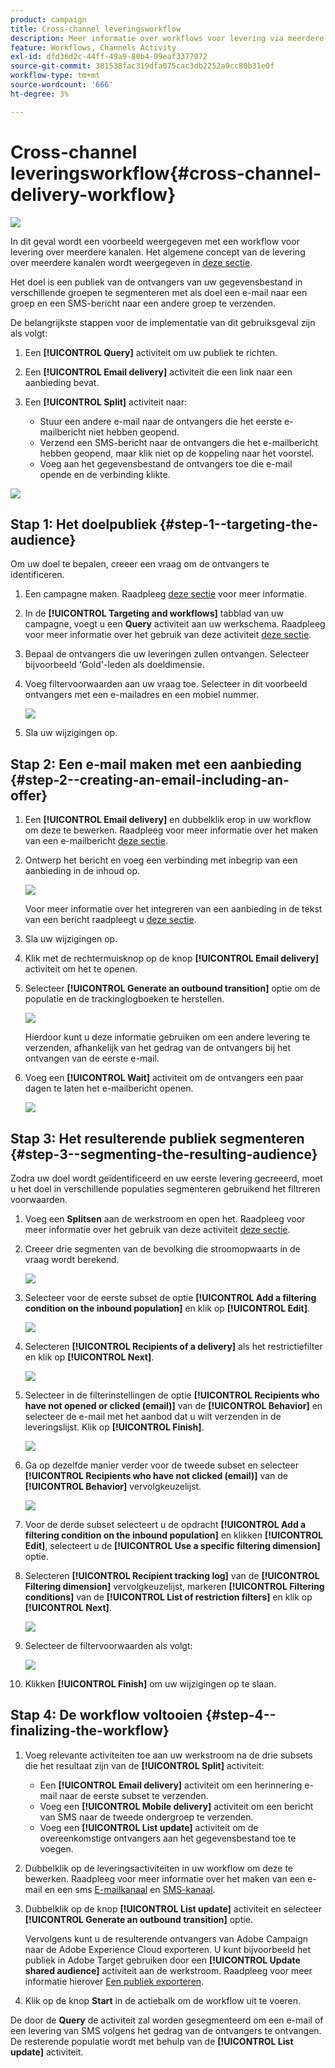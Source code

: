 ```yaml
---
product: campaign
title: Cross-channel leveringsworkflow
description: Meer informatie over workflows voor levering via meerdere kanalen
feature: Workflows, Channels Activity
exl-id: dfd36d2c-44ff-49a9-80b4-09eaf3377072
source-git-commit: 381538fac319dfa075cac3db2252a9cc80b31e0f
workflow-type: tm+mt
source-wordcount: '666'
ht-degree: 3%

---
```


# Cross-channel leveringsworkflow{#cross-channel-delivery-workflow}

![](../../assets/v7-only.svg)

In dit geval wordt een voorbeeld weergegeven met een workflow voor levering over meerdere kanalen. Het algemene concept van de levering over meerdere kanalen wordt weergegeven in [deze sectie](cross-channel-deliveries.md).

Het doel is een publiek van de ontvangers van uw gegevensbestand in verschillende groepen te segmenteren met als doel een e-mail naar een groep en een SMS-bericht naar een andere groep te verzenden.

De belangrijkste stappen voor de implementatie van dit gebruiksgeval zijn als volgt:

1. Een **[!UICONTROL Query]** activiteit om uw publiek te richten.
1. Een **[!UICONTROL Email delivery]** activiteit die een link naar een aanbieding bevat.
1. Een **[!UICONTROL Split]** activiteit naar:

   * Stuur een andere e-mail naar de ontvangers die het eerste e-mailbericht niet hebben geopend.
   * Verzend een SMS-bericht naar de ontvangers die het e-mailbericht hebben geopend, maar klik niet op de koppeling naar het voorstel.
   * Voeg aan het gegevensbestand de ontvangers toe die e-mail opende en de verbinding klikte.

![](assets/wkf_cross-channel_7.png)

## Stap 1: Het doelpubliek {#step-1--targeting-the-audience}

Om uw doel te bepalen, creeer een vraag om de ontvangers te identificeren.

1. Een campagne maken. Raadpleeg [deze sectie](../../campaign/using/setting-up-marketing-campaigns.md#creating-a-campaign) voor meer informatie.
1. In de **[!UICONTROL Targeting and workflows]** tabblad van uw campagne, voegt u een **Query** activiteit aan uw werkschema. Raadpleeg voor meer informatie over het gebruik van deze activiteit [deze sectie](query.md).
1. Bepaal de ontvangers die uw leveringen zullen ontvangen. Selecteer bijvoorbeeld &#39;Gold&#39;-leden als doeldimensie.
1. Voeg filtervoorwaarden aan uw vraag toe. Selecteer in dit voorbeeld ontvangers met een e-mailadres en een mobiel nummer.

   ![](assets/wkf_cross-channel_3.png)

1. Sla uw wijzigingen op.

## Stap 2: Een e-mail maken met een aanbieding {#step-2--creating-an-email-including-an-offer}

1. Een **[!UICONTROL Email delivery]** en dubbelklik erop in uw workflow om deze te bewerken. Raadpleeg voor meer informatie over het maken van een e-mailbericht [deze sectie](../../delivery/using/about-email-channel.md).
1. Ontwerp het bericht en voeg een verbinding met inbegrip van een aanbieding in de inhoud op.

   ![](assets/wkf_cross-channel_1.png)

   Voor meer informatie over het integreren van een aanbieding in de tekst van een bericht raadpleegt u [deze sectie](../../interaction/using/integrating-an-offer-via-the-wizard.md#delivering-with-a-call-to-the-offer-engine).

1. Sla uw wijzigingen op.
1. Klik met de rechtermuisknop op de knop **[!UICONTROL Email delivery]** activiteit om het te openen.
1. Selecteer **[!UICONTROL Generate an outbound transition]** optie om de populatie en de trackinglogboeken te herstellen.

   ![](assets/wkf_cross-channel_2.png)

   Hierdoor kunt u deze informatie gebruiken om een andere levering te verzenden, afhankelijk van het gedrag van de ontvangers bij het ontvangen van de eerste e-mail.

1. Voeg een **[!UICONTROL Wait]** activiteit om de ontvangers een paar dagen te laten het e-mailbericht openen.

   ![](assets/wkf_cross-channel_4.png)

## Stap 3: Het resulterende publiek segmenteren {#step-3--segmenting-the-resulting-audience}

Zodra uw doel wordt geïdentificeerd en uw eerste levering gecreeerd, moet u het doel in verschillende populaties segmenteren gebruikend het filtreren voorwaarden.

1. Voeg een **Splitsen** aan de werkstroom en open het. Raadpleeg voor meer informatie over het gebruik van deze activiteit [deze sectie](split.md).
1. Creeer drie segmenten van de bevolking die stroomopwaarts in de vraag wordt berekend.

   ![](assets/wkf_cross-channel_6.png)

1. Selecteer voor de eerste subset de optie **[!UICONTROL Add a filtering condition on the inbound population]** en klik op **[!UICONTROL Edit]**.

   ![](assets/wkf_cross-channel_8.png)

1. Selecteren **[!UICONTROL Recipients of a delivery]** als het restrictiefilter en klik op **[!UICONTROL Next]**.

   ![](assets/wkf_cross-channel_9.png)

1. Selecteer in de filterinstellingen de optie **[!UICONTROL Recipients who have not opened or clicked (email)]** van de **[!UICONTROL Behavior]** en selecteer de e-mail met het aanbod dat u wilt verzenden in de leveringslijst. Klik op **[!UICONTROL Finish]**.

   ![](assets/wkf_cross-channel_10.png)

1. Ga op dezelfde manier verder voor de tweede subset en selecteer **[!UICONTROL Recipients who have not clicked (email)]** van de **[!UICONTROL Behavior]** vervolgkeuzelijst.

   ![](assets/wkf_cross-channel_11.png)

1. Voor de derde subset selecteert u de opdracht **[!UICONTROL Add a filtering condition on the inbound population]** en klikken **[!UICONTROL Edit]**, selecteert u de **[!UICONTROL Use a specific filtering dimension]** optie.
1. Selecteren **[!UICONTROL Recipient tracking log]** van de **[!UICONTROL Filtering dimension]** vervolgkeuzelijst, markeren **[!UICONTROL Filtering conditions]** van de **[!UICONTROL List of restriction filters]** en klik op **[!UICONTROL Next]**.

   ![](assets/wkf_cross-channel_12.png)

1. Selecteer de filtervoorwaarden als volgt:

   ![](assets/wkf_cross-channel_13.png)

1. Klikken **[!UICONTROL Finish]** om uw wijzigingen op te slaan.

## Stap 4: De workflow voltooien {#step-4--finalizing-the-workflow}

1. Voeg relevante activiteiten toe aan uw werkstroom na de drie subsets die het resultaat zijn van de **[!UICONTROL Split]** activiteit:

   * Een **[!UICONTROL Email delivery]** activiteit om een herinnering e-mail naar de eerste subset te verzenden.
   * Voeg een **[!UICONTROL Mobile delivery]** activiteit om een bericht van SMS naar de tweede ondergroep te verzenden.
   * Voeg een **[!UICONTROL List update]** activiteit om de overeenkomstige ontvangers aan het gegevensbestand toe te voegen.

1. Dubbelklik op de leveringsactiviteiten in uw workflow om deze te bewerken. Raadpleeg voor meer informatie over het maken van een e-mail en een sms [E-mailkanaal](../../delivery/using/about-email-channel.md) en [SMS-kanaal](../../delivery/using/sms-channel.md).
1. Dubbelklik op de knop **[!UICONTROL List update]** activiteit en selecteer **[!UICONTROL Generate an outbound transition]** optie.

   Vervolgens kunt u de resulterende ontvangers van Adobe Campaign naar de Adobe Experience Cloud exporteren. U kunt bijvoorbeeld het publiek in Adobe Target gebruiken door een **[!UICONTROL Update shared audience]** activiteit aan de werkstroom. Raadpleeg voor meer informatie hierover [Een publiek exporteren](../../integrations/using/importing-and-exporting-audiences.md#exporting-an-audience).

1. Klik op de knop **Start** in de actiebalk om de workflow uit te voeren.

De door de **Query** de activiteit zal worden gesegmenteerd om een e-mail of een levering van SMS volgens het gedrag van de ontvangers te ontvangen. De resterende populatie wordt met behulp van de **[!UICONTROL List update]** activiteit.

